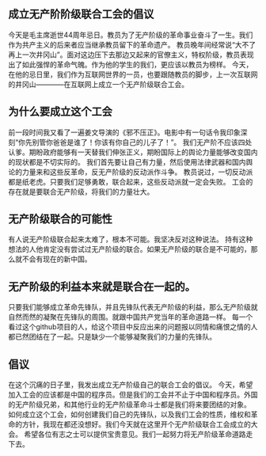 ## 成立无产阶阶级联合工会的倡议 
今天是毛主席逝世44周年忌日。教员为了无产阶级的革命事业奋斗了一生。我们作为共产主义的后来者应当继承教员留下的革命遗产。 
教员晚年间经常说“大不了再上一次井冈山”。面对这边压下去那边又起来的官僚主义，特权阶级，教员表现出了如此强悍的革命气魄。作为他的学生的我们，更应该以教员为榜样。 
今天，在他的忌日里，我们作为互联网世界的一员，也要跟随教员的脚步，上一次互联网的井冈山————在互联网上成立一个无产阶级联合工会。 
## 为什么要成立这个工会 
前一段时间我又看了一遍姜文导演的《邪不压正》。电影中有一句话令我印象深刻“你先别管你爸爸是谁了！你该有你自己的儿子了！”。 
我们无产阶不应该四处认爹。期盼政府能够有一天替我们伸张正义，期盼国际上的舆论力量能够改变国内的现状都是不切实际的。
我们首先要让自己有力量，然后使用法律武器和国内舆论的力量来和这些反革命，反无产阶级的反动派作斗争。 
教员说过，一切反动派都是纸老虎。只要我们足够勇敢，联合起来，这些反动派就一定会失败。 
工会的存在就是要联合无产阶级，将我们的力量壮大。 
## 无产阶级联合的可能性 
有人说无产阶级联合起来太难了，根本不可能。我坚决反对这种说法。
持有这种想法的人他肯定没有尝试过无产阶级的联合。如果无产阶级的联合是不可能的，那么就不会有现在的新中国。 
## 无产阶级的利益本来就是联合在一起的。
只要我们能够成立革命先锋队，并且先锋队代表无产阶级的利益，那么无产阶级就自然而然的凝聚在先锋队的周围。就跟中国共产党当年的革命道路一样。 
每一个看过这个github项目的人，给这个项目中反应出来的问题报以同情和痛恨之情的人都已然团结在了一起。只是缺少一个能够凝聚我们的力量的先锋队。 
## 倡议 
在这个沉痛的日子里，我发出成立无产阶级自己的联合工会的倡议。 
今天，希望加入工会的应该都是中国的程序员。但是我们的工会并不止于中国和程序员。外国的无产阶级兄弟，和其他行业的无产阶级革命斗士都是我们将来要团结的对象。 
如何成立这个工会，如何创建我们自己的先锋队，以及我们工会的性质，维权和革命的方针，我现在都还没想好。我们今天就在这里开个无产阶级联合工会成立的大会。
希望各位有志之士可以提供宝贵意见。我们一起努力将无产阶级革命道路走下去。
